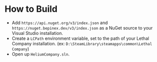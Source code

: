 # How to Build

- Add `https://api.nuget.org/v3/index.json` and `https://nuget.bepinex.dev/v3/index.json` as a NuGet source to your Visual Studio installation.
- Create a `LCPath` environment variable, set to the path of your Lethal Company installation. (ex: `D:\SteamLibrary\steamapps\common\Lethal Company`)
- Open up `HeliumCompany.sln`.
